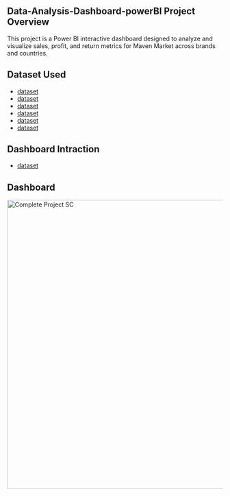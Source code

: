 ## Data-Analysis-Dashboard-powerBI Project Overview
This project is a Power BI interactive dashboard designed to analyze and visualize sales, profit, and return metrics for Maven Market across brands and countries.

## Dataset Used
- <a href ="https://github.com/Ashishhhh2/Data-Analysis-Dashboard-powerBI/blob/main/MavenMarket_Calendars.xlsx">dataset</a>
- <a href ="https://github.com/Ashishhhh2/Data-Analysis-Dashboard-powerBI/blob/main/MavenMarket_Customers.xlsx">dataset</a>
- <a href ="https://github.com/Ashishhhh2/Data-Analysis-Dashboard-powerBI/blob/main/MavenMarket_Products.xlsx">dataset</a>
- <a href ="https://github.com/Ashishhhh2/Data-Analysis-Dashboard-powerBI/blob/main/MavenMarket_Regions.xlsx">dataset</a>
- <a href ="https://github.com/Ashishhhh2/Data-Analysis-Dashboard-powerBI/blob/main/MavenMarket_Returns_1997-1998.xlsx">dataset</a>
- <a href ="https://github.com/Ashishhhh2/Data-Analysis-Dashboard-powerBI/blob/main/MavenMarket_Stores.xlsx">dataset</a>

## Dashboard Intraction
- <a href ="https://github.com/Ashishhhh2/Data-Analysis-Dashboard-powerBI/blob/main/Complete%20Project%20SC.png">dataset</a>
## Dashboard
<img width="1314" height="674" alt="Complete Project SC" src="https://github.com/user-attachments/assets/0b8fb55b-963d-4844-9f78-39fb22a17cf1" />
